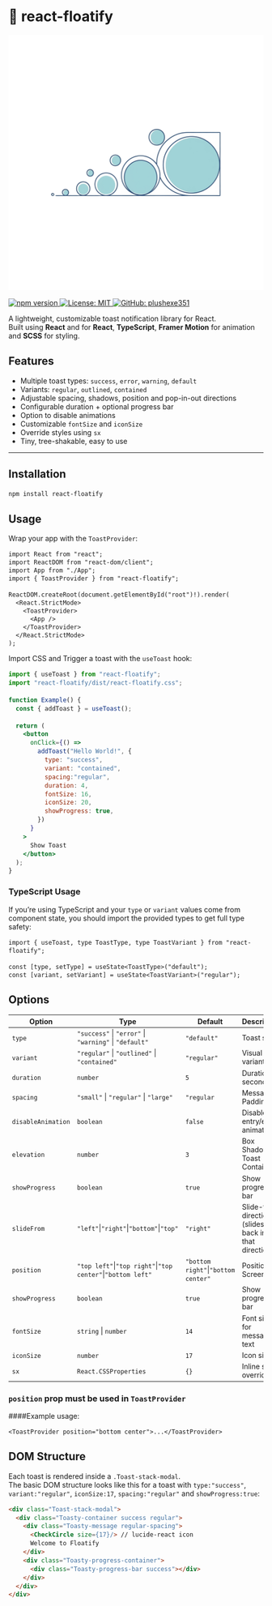 # 🍞 react-floatify

<img src="./global_assets/floatify.png" src="floatify logo" height={100} width={100}/>

<a
                  href="https://www.npmjs.com/package/react-floatify"
                  target="_blank"
                  rel="noopener noreferrer"
                >
                  <img
                    src="https://img.shields.io/npm/v/react-floatify"
                    alt="npm version"
                  />
                </a>
                <a
                  href="https://opensource.org/licenses/MIT"
                  target="_blank"
                  rel="noopener noreferrer"
                >
                  <img
                    src="https://img.shields.io/badge/License-MIT-green.svg"
                    alt="License: MIT"
                  />
                </a>
                <a
                  href="https://github.com/plushexe351"
                  target="_blank"
                  rel="noopener noreferrer"
                >
                  <img
                    src="https://img.shields.io/badge/github-plushexe351-181717?logo=github"
                    alt="GitHub: plushexe351"
                  />
                </a>

A lightweight, customizable toast notification library for React.  
Built using **React** and for **React**, **TypeScript**, **Framer Motion** for animation and **SCSS** for styling.  

## Features

- Multiple toast types: `success`, `error`, `warning`, `default`  
- Variants: `regular`, `outlined`, `contained`  
- Adjustable spacing, shadows, position and pop-in-out directions
- Configurable duration + optional progress bar  
- Option to disable animations  
- Customizable `fontSize` and `iconSize`  
- Override styles using `sx`
- Tiny, tree-shakable, easy to use  

---

## Installation

```bash
npm install react-floatify
```

## Usage

Wrap your app with the `ToastProvider`:

```tsx
import React from "react";
import ReactDOM from "react-dom/client";
import App from "./App";
import { ToastProvider } from "react-floatify";

ReactDOM.createRoot(document.getElementById("root")!).render(
  <React.StrictMode>
    <ToastProvider>
      <App />
    </ToastProvider>
  </React.StrictMode>
);
```
Import CSS and Trigger a toast with the `useToast` hook:

```jsx
import { useToast } from "react-floatify";
import "react-floatify/dist/react-floatify.css";

function Example() {
  const { addToast } = useToast();

  return (
    <button
      onClick={() =>
        addToast("Hello World!", {
          type: "success",
          variant: "contained",
          spacing:"regular",
          duration: 4,
          fontSize: 16,
          iconSize: 20,
          showProgress: true,
        })
      }
    >
      Show Toast
    </button>
  );
}
```

### TypeScript Usage

If you’re using TypeScript and your `type` or `variant` values come from component state, you should import the provided types to get full type safety:

```tsx
import { useToast, type ToastType, type ToastVariant } from "react-floatify";

const [type, setType] = useState<ToastType>("default");
const [variant, setVariant] = useState<ToastVariant>("regular");
```

## Options 

| Option             | Type                                          | Default    | Description                           |
|--------------------|-----------------------------------------------|------------|---------------------------------------|
| `type`             | `"success"` \| `"error"` \| `"warning"` \| `"default"` | `"default"` | Toast style                           |
| `variant`          | `"regular"` \| `"outlined"` \| `"contained"`  | `"regular"` | Visual variant                        |
| `duration`         | `number`                                     | `5`        | Duration in seconds                   |
| `spacing`         | `"small"` \| `"regular"` \| `"large"`         | `"regular`  | Message Padding                    |
| `disableAnimation` | `boolean`                                    | `false`    | Disable entry/exit animations         |
| `elevation` | `number`                                            | `3`         | Box Shadow on Toast Container        |
| `showProgress`     | `boolean`                                    | `true`     | Show progress bar                     |
| `slideFrom`     | `"left"`\|`"right"`\|`"bottom"`\|`"top"`        | `"right"`     | Slide-from direction (slides back into that direction)                    |
| `position`     | `"top left"`\|`"top right"`\|`"top center"`\|`"bottom left"`        | `"bottom right"`\|`"bottom center"`     | Position on Screen                |
| `showProgress`     | `boolean`                                    | `true`     | Show progress bar                     |
| `fontSize`         | `string` \| `number`                         | `14`       | Font size for message text            |
| `iconSize`         | `number`                                     | `17`       | Icon size                             |
| `sx`               | `React.CSSProperties`                        | `{}`       | Inline style overrides                |

### `position` prop must be used in `ToastProvider`

####Example usage:

```tsx
<ToastProvider position="bottom center">...</ToastProvider>
```
## DOM Structure

Each toast is rendered inside a `.Toast-stack-modal`.  
The basic DOM structure looks like this for a toast with `type:"success"`, `variant:"regular"`, `iconSize:17`, `spacing:"regular"` and `showProgress:true`:

```html
<div class="Toast-stack-modal">
  <div class="Toasty-container success regular">
    <div class="Toasty-message regular-spacing">
      <CheckCircle size={17}/> // lucide-react icon
      Welcome to Floatify
    </div>
    <div class="Toasty-progress-container">
      <div class="Toasty-progress-bar success"></div>
    </div>
  </div>
</div>
```